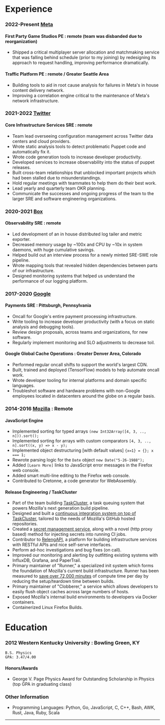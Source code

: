 
Experience
======

### 2022-Present [Meta](https://meta.com)
#### First Party Game Studios PE : remote (team was disbanded due to reorganization)

  * Shipped a critical multiplayer server allocation and matchmaking service that was falling behind schedule (prior to my joining) by redesigning its approach to request handling, improving performance dramatically.

#### Traffic Platform PE : remote / Greater Seattle Area

  * Building tools to aid in root cause analysis for failures in Meta's in house content delivery network.
  * Improving a correlation engine critical to the maintenance of Meta's network infrastructure.

### 2021-2022 [Twitter](https://twitter.com)
#### Core Infrastructure Services SRE : remote

  * Team lead overseeing configuration management across Twitter data centers and cloud providers.
  * Wrote static analysis tools to detect problematic Puppet code and automatically fix it.
  * Wrote code generation tools to increase developer productivity.
  * Developed services to increase observability into the status of puppet releases.
  * Built cross-team relationships that unblocked important projects which had been stalled due to misunderstandings.
  * Hold regular meetings with teammates to help them do their best work.
  * Lead yearly and quarterly team OKR planning.
  * Communicate the successes and ongoing progress of the team to the larger SRE and software engineering organizations.

### 2020-2021 [Box](https://box.com)
#### Observability SRE : remote

  * Led development of an in house distributed log tailer and metric exporter.
  * Decreased memory usage by ~100x and CPU by ~10x in system daemons, with huge cumulative savings.
  * Helped build out an interview process for a newly minted SRE-SWE role pipeline.
  * Wrote mapping tools that revealed hidden dependencies between parts of our infrastructure.
  * Designed monitoring systems that helped us understand the performance of our logging platform.

### 2017-2020 [Google](https://google.com)

#### Payments SRE : Pittsburgh, Pennsylvania

  * Oncall for Google's entire payment processing infrastructure.
  * Write tooling to increase developer productivity (with a focus on static analysis and debugging tools).
  * Review design proposals, across teams and organizations, for new software.
  * Regularly implement monitoring and SLO adjustments to decrease toil.

#### Google Global Cache Operations : Greater Denver Area, Colorado

  * Performed regular oncall shifts to support the world's largest CDN.
  * Built, trained and deployed (TensorFlow) models to help automate oncall work.
  * Wrote developer tooling for internal platforms and domain specific languages.
  * Troubleshot software and hardware problems with non-Google employees located in datacenters around the globe on a regular basis.

### 2014-2016 [Mozilla](https://mozilla.org) : Remote

#### JavaScript Engine
  * Implemented sorting for typed arrays ``(new Int32Array([4, 3, .., n])).sort();``
  * Implemented sorting for arrays with custom comparators ``[4, 3, .., n].sort((x, y) => x - y);``
  * Implemented object destructuring [with default values] ``{x=1} = {}; x === 1;``
  * Rewrote parsing logic for the ``Date`` object ``new Date("5-26-1988");``
  * Added `[Learn More]` links to JavaScript error messages in the Firefox web console.
  * Added smart multi-line editing to the Firefox web console.
  * Contributed to Cretonne, a code generator for WebAssembly.

#### Release Engineering / TaskCluster
  * Part of the team building [TaskCluster](https://github.com/taskcluster), a task queuing system that powers Mozilla's next generation build pipeline.
  * Designed and built a [continuous integration system on top of TaskCluster](https://github.com/taskcluster/taskcluster-github), tailored to the needs of Mozilla's GitHub hosted repositories.
  * Created a [secret management service](https://github.com/taskcluster/taskcluster-secrets), along with a novel (http proxy based) method for injecting secrets into running CI jobs.
  * Contributor to [RelengAPI](https://wiki.mozilla.org/ReleaseEngineering/Applications/RelengAPI), a platform for building infrastructure services with RESTful APIs and nice self-serve interfaces.
  * Perform ad-hoc investigations and bug fixes (on call).
  * Improved our monitoring and alerting by outfitting existing systems with InfluxDB, Grafana, and PaperTrail.
  * Primary maintainer of "Runner," a specialized init system which forms the foundation of Mozilla's current build infrastructure. Runner has been measured to [save over 72,000 minutes](https://archive.fo/fKuHW) of compute time per day by reducing the setup/teardown time between builds.
  * Primary maintainer of "Clobberer," a service which allows developers to easily flush object caches across large numbers of hosts.
  * Exposed Mozilla's internal build environments to developers via Docker containers.
  * Containerized Linux Firefox Builds.

Education
======

### 2012 Western Kentucky University : Bowling Green, KY

    B.S. Physics
    GPA: 3.47/4.00

#### Honors/Awards
  * George V. Page Physics Award for Outstanding Scholarship in Physics (top GPA in graduating class)


### Other Information
  * Programming Languages: Python, Go, JavaScript, C, C++, Bash, AWK, Rust, Java, Ruby, Scala

----
